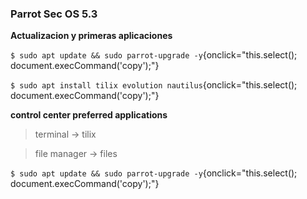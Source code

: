 ### Parrot Sec OS 5.3

**Actualizacion y primeras aplicaciones**

`$ sudo apt update && sudo parrot-upgrade -y`{onclick="this.select(); document.execCommand('copy');"}

`$ sudo apt install tilix evolution nautilus`{onclick="this.select(); document.execCommand('copy');"}

**control center preferred applications**

> terminal -> tilix

> file manager -> files

`$ sudo apt update && sudo parrot-upgrade -y`{onclick="this.select(); document.execCommand('copy');"}




